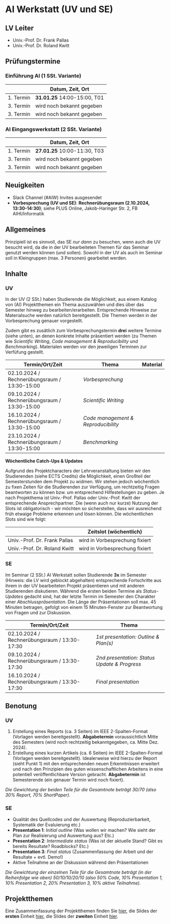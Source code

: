 # AI Werkstatt (UV und SE)

## LV Leiter

- Univ.-Prof. Dr. Frank Pallas
- Univ.-Prof. Dr. Roland Kwitt

## Prüfungstermine

### Einführung AI (1 SSt. Variante)

| | Datum, Zeit, Ort |
|--------|----------------|
| 1. Termin | **31.01.25** 14:00-15:00, T01 |
| 3. Termin | wird noch bekannt gegeben |
| 3. Termin | wird noch bekannt gegeben |

### AI Eingangswerkstatt (2 SSt. Variante)

| | Datum, Zeit, Ort |
|--------|----------------|
| 1. Termin | **27.01.25** 10:00-11:30, T03 |
| 3. Termin | wird noch bekannt gegeben |
| 3. Termin | wird noch bekannt gegeben |


## Neuigkeiten

- Slack Channel (#AIW) Invites ausgesendet 
- **Vorbesprechung (UV und SE)**: **Rechnerübungsraum (2.10.2024, 13:30-14:30)**; siehe PLUS Online, Jakob-Haringer Str. 2, FB AIHI/Informatik

## Allgemeines

Prinzipiell ist es sinnvoll, das SE *nur dann* zu besuchen, wenn auch die UV besucht wird, da die in der UV bearbeiteten Themen für das Seminar genutzt werden können (und sollen). Sowohl in der UV als auch im Seminar soll in Kleingruppen (max. 3 Personen) gearbeitet werden.

## Inhalte

### UV

In der UV (2 SSt.) haben Studierende die Möglichkeit, aus einem Katalog von (AI) Projektthemen ein Thema auszuwählen und dies über das Semester hinweg zu bearbeiten/erarbeiten. Entsprechende Hinweise zur Materialsuche werden natürlich bereitgestellt. Die Themen werden in der Vorbesprechung genauer vorgestellt.

Zudem gibt es zusätlich zum Vorbesprechungstermin  **drei** weitere Termine (siehe unten), an denen konkrete Inhalte präsentiert werden (zu Themen wie *Scientific Writing*, *Code management & Reproducibility* und *Benchmarking*). Materialen werden vor den jeweiligen Terminen zur Verfüfung gestellt.

| **Termin/Ort/Zeit**  | **Thema** | **Material** | 
|---|---|---|
| 02.10.2024 / Rechnerübungsraum / 13:30-15:00 | *Vorbesprechung*                        | |
| 09.10.2024 / Rechnerübungsraum / 13:30-15:00 | *Scientific Writing*                    | |
| 16.10.2024 / Rechnerübungsraum / 13:30-15:00 | *Code management & Reproducibility*     | |
| 23.10.2024 / Rechnerübungsraum / 13:30-15:00 | *Benchmarking*                          | |

**Wöchentliche Catch-Ups & Updates**

Aufgrund des Projektcharacters der Lehrveranstaltung bieten wir den Studierenden (siehe ECTS Credits) die Möglichkeit, einen Großteil der Semesterstunden dem Projekt zu widmen. Wir stehen jedoch wöchentlich zu fixen Zeiten für die Studierenden zur Verfügung, um rechtzeitig Fragen beantworten zu können bzw. um entsprechend Hilfestellungen zu geben. Je nach Projekthema ist Univ.-Prof. Pallas oder Univ.-Prof. Kwitt der entsprechende Ansprechpartner. Die (wenn auch nur kurze) Nutzung der Slots ist obligatorisch - wir möchten so sicherstellen, dass wir ausreichend früh etwaige Probleme erkennen und lösen können. Die wöchentlichen Slots sind wie folgt:

|   | **Zeitslot (wöchentlich)**  |
|---|---|
| Univ.-Prof. Dr. Frank Pallas   | wird in Vorbesprechung fixiert  |
| Univ.-Prof. Dr. Roland Kwitt   | wird in Vorbesprechung fixiert  |

### SE

Im Seminar (2 SSt.) AI Werkstatt sollen Studierende **3x** im Semester (Hinweis: die LV wird geblockt abgehalten) entsprechende Fortschritte aus ihrem in der UV bearbeiteten Projekt präsentieren und mit anderen Studierenden diskutieren. Während die ersten beiden Termine als *Status-Updates* gedacht sind, hat der letzte Termin im Semester den Charakter einer *Abschlusspräsentation*. Die Länge der Präsentationen soll max. 45 Minuten betragen, gefolgt von einem 15 Minuten-Fenster zur Beantwortung von Fragen und zur Diskussion.


| **Termin/Ort/Zeit**  | **Thema** |
|---|---|
| 02.10.2024 / Rechnerübungsraum / 13:30-17:30 | *1st presentation: Outline & Plan(s)*               |
| 09.10.2024 / Rechnerübungsraum / 13:30-17:30 | *2nd presentation: Status Update & Progress*         |
| 16.10.2024 / Rechnerübungsraum / 13:30-17:30 | *Final presentation*                                 |

## Benotung

### UV

1) Erstellung eines Reports (ca. 3 Seiten) im IEEE 2-Spalten-Format (Vorlagen werden bereitgestellt). **Abgabetermin** voraussichtlich Mitte des Semesters (wird noch rechtzeitig bekanntgegeben, ca. Mitte Dez. 2024).
2) Erstellung eines kurzen Artikels (ca. 6 Seiten) im IEEE 2-Spalten-Format (Vorlagen werden bereitgestellt). Idealerweise wird hierzu der Report (sieht Punkt 1) mit den entsprechenden neuen Erkenntnissen erweitert und nach den Prinzipien des guten wissenschaftlichen Arbeitens in eine potentiell veröffentlichbare Version gebracht. **Abgabetermin** ist Semesterende (ein genauer Termin wird noch fixiert).

*Die Gewichtung der beiden Teile für die Gesamtnote beträgt 30/70 (also 30% Report, 70% ShortPaper).*

### SE

- Qualität des Quellcodes und der Auswertung (Reproduzierbarkeit, Systematik der Evaluierung etc.)
- **Presentation 1**: *Initial outline* (Was wollen wir machen? Wie sieht der Plan zur Realisierung und Auswertung aus? Etc.)
- **Presentation 2**: *Intermediate status* (Was ist der aktuelle Stand? Gibt es bereits Resultate? Roadblocks? Etc.)
- **Presentation 3**: *Final status* (Zusammenfassung der Arbeit und der Resultate + evtl. Demo!)
- Aktive Teilnahme an der Diskussion während den Präsentationen

*Die Gewichtung der einzelnen Teile für die Gesamtnote beträgt (in der Reihenfolge wie oben) 50/10/10/20/10 (also 50% Code, 10% Presentation 1, 10% Presentation 2, 20% Presentation 3, 10% aktive Teilnahme).*

## Projektthemen

Eine Zusammenfassung der Projektthemen finden Sie [hier](ProjectTopics.pdf), die Slides der **ersten** Einheit [hier](IntroSlides.pdf), die Slides der **zweiten** Einheit [hier](AcadWriting.pdf).
